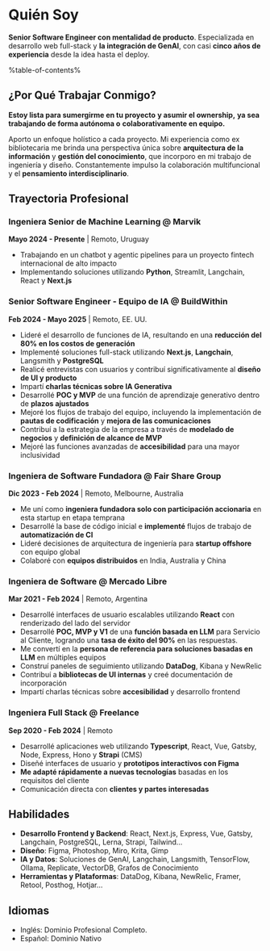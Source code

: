 # Quién Soy

**Senior Software Engineer con mentalidad de producto**. Especializada en desarrollo web full-stack y **la integración de GenAI**, con casi **cinco años de experiencia** desde la idea hasta el deploy.

%table-of-contents%

## ¿Por Qué Trabajar Conmigo?

**Estoy lista para sumergirme en tu proyecto** **y asumir el ownership,** **ya sea** **trabajando de forma autónoma o** **colaborativamente en equipo.**

Aporto un enfoque holístico a cada proyecto. Mi experiencia como ex bibliotecaria me brinda una perspectiva única sobre **arquitectura de la información** y **gestión del conocimiento**, que incorporo en mi trabajo de ingeniería y diseño. Constantemente impulso la colaboración multifuncional y el **pensamiento interdisciplinario**.

## Trayectoria Profesional

### Ingeniera Senior de Machine Learning @ Marvik

**Mayo 2024 - Presente** | Remoto, Uruguay

- Trabajando en un chatbot y agentic pipelines para un proyecto fintech internacional de alto impacto
- Implementando soluciones utilizando **Python**, Streamlit, Langchain, React y **Next.js**

### Senior Software Engineer - Equipo de IA @ BuildWithin

**Feb 2024 - Mayo 2025** | Remoto, EE. UU.

- Lideré el desarrollo de funciones de IA, resultando en una **reducción del 80% en los costos de generación**
- Implementé soluciones full-stack utilizando **Next.js**, **Langchain**, Langsmith y **PostgreSQL**
- Realicé entrevistas con usuarios y contribuí significativamente al **diseño de UI y producto**
- Impartí **charlas técnicas sobre IA Generativa**
- Desarrollé **POC y MVP** de una función de aprendizaje generativo dentro de **plazos ajustados**
- Mejoré los flujos de trabajo del equipo, incluyendo la implementación de **pautas de codificación** y **mejora de las comunicaciones**
- Contribuí a la estrategia de la empresa a través de **modelado de negocios** y **definición de alcance de MVP**
- Mejoré las funciones avanzadas de **accesibilidad** para una mayor inclusividad

### Ingeniera de Software Fundadora @ Fair Share Group

**Dic 2023 - Feb 2024** | Remoto, Melbourne, Australia

- Me uní como **ingeniera fundadora solo con participación accionaria** en esta startup en etapa temprana
- Desarrollé la base de código inicial e **implementé** flujos de trabajo de **automatización de CI**
- Lideré decisiones de arquitectura de ingeniería para **startup offshore** con equipo global
- Colaboré con **equipos distribuidos** en India, Australia y China

### Ingeniera de Software @ Mercado Libre

**Mar 2021 - Feb 2024** | Remoto, Argentina

- Desarrollé interfaces de usuario escalables utilizando **React** con renderizado del lado del servidor
- Desarrollé **POC, MVP y V1** de una **función basada en LLM** para Servicio al Cliente, logrando una **tasa de éxito del 90%** en las respuestas.
- Me convertí en la **persona de referencia para soluciones basadas en LLM** en múltiples equipos
- Construí paneles de seguimiento utilizando **DataDog**, Kibana y NewRelic
- Contribuí a **bibliotecas de UI internas** y creé documentación de incorporación
- Impartí charlas técnicas sobre **accesibilidad** y desarrollo frontend

### Ingeniera Full Stack @ Freelance

**Sep 2020 - Feb 2024** | Remoto

- Desarrollé aplicaciones web utilizando **Typescript**, React, Vue, Gatsby, Node, Express, Hono y **Strapi** (CMS)
- Diseñé interfaces de usuario y **prototipos interactivos con Figma**
- **Me adapté rápidamente a nuevas tecnologías** basadas en los requisitos del cliente
- Comunicación directa con **clientes y partes interesadas**

## Habilidades

- **Desarrollo Frontend y Backend**: React, Next.js, Express, Vue, Gatsby, Langchain, PostgreSQL, Lerna, Strapi, Tailwind...
- **Diseño**: Figma, Photoshop, Miro, Krita, Gimp
- **IA y Datos**: Soluciones de GenAI, Langchain, Langsmith, TensorFlow, Ollama, Replicate, VectorDB, Grafos de Conocimiento
- **Herramientas y Plataformas**: DataDog, Kibana, NewRelic, Framer, Retool, Posthog, Hotjar...

## Idiomas

- Inglés: Dominio Profesional Completo.
- Español: Dominio Nativo
